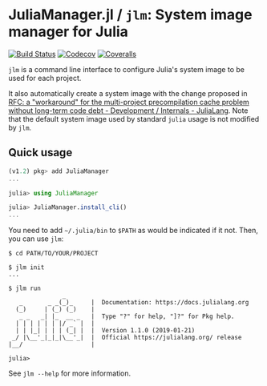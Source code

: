 # JuliaManager.jl / `jlm`: System image manager for Julia

[![Build Status](https://travis-ci.com/tkf/JuliaManager.jl.svg?branch=master)](https://travis-ci.com/tkf/JuliaManager.jl)
[![Codecov](https://codecov.io/gh/tkf/JuliaManager.jl/branch/master/graph/badge.svg)](https://codecov.io/gh/tkf/JuliaManager.jl)
[![Coveralls](https://coveralls.io/repos/github/tkf/JuliaManager.jl/badge.svg?branch=master)](https://coveralls.io/github/tkf/JuliaManager.jl?branch=master)


`jlm` is a command line interface to configure Julia's system image to
be used for each project.


It also automatically create a system image with the change proposed
in
[RFC: a "workaround" for the multi-project precompilation cache problem without long-term code debt - Development / Internals - JuliaLang](https://discourse.julialang.org/t/22233).
Note that the default system image used by standard `julia` usage is
not modified by `jlm`.


## Quick usage

```julia
(v1.2) pkg> add JuliaManager
...

julia> using JuliaManager

julia> JuliaManager.install_cli()
...
```

You need to add `~/.julia/bin` to `$PATH` as would be indicated if it
not.  Then, you can use `jlm`:

```console
$ cd PATH/TO/YOUR/PROJECT

$ jlm init
...

$ jlm run
               _
   _       _ _(_)_     |  Documentation: https://docs.julialang.org
  (_)     | (_) (_)    |
   _ _   _| |_  __ _   |  Type "?" for help, "]?" for Pkg help.
  | | | | | | |/ _` |  |
  | | |_| | | | (_| |  |  Version 1.1.0 (2019-01-21)
 _/ |\__'_|_|_|\__'_|  |  Official https://julialang.org/ release
|__/                   |

julia>
```

See `jlm --help` for more information.
